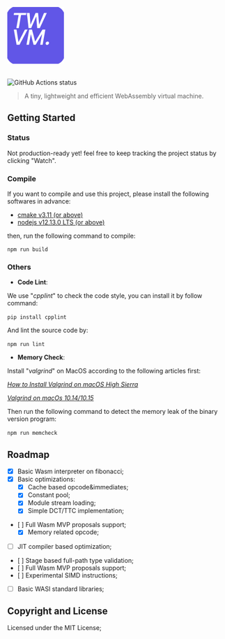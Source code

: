 <p align="left"><img width="130"src="https://github.com/Becavalier/TWVM/blob/master/arts/brand-300x300.png?raw=true"></p>

<br>

<img alt="GitHub Actions status" src="https://github.com/Becavalier/TWVM/workflows/Build CI/badge.svg">

> A tiny, lightweight and efficient WebAssembly virtual machine.

## Getting Started

### Status

Not production-ready yet! feel free to keep tracking the project status by clicking "Watch".

### Compile

If you want to compile and use this project, please install the following softwares in advance:

* [cmake v3.11 (or above)](https://cmake.org/install/)
* [nodejs v12.13.0 LTS (or above)](https://nodejs.org/en/download/)

then, run the following command to compile:

```
npm run build
```

### Others

* **Code Lint**:

We use "*cpplint*" to check the code style, you can install it by follow command:

`pip install cpplint`

And lint the source code by:

`npm run lint`

* **Memory Check**:

Install "*valgrind*" on MacOS according to the following articles first:

*[How to Install Valgrind on macOS High Sierra](https://www.gungorbudak.com/blog/2018/04/28/how-to-install-valgrind-on-macos-high-sierra/)*

*[Valgrind on macOs 10.14/10.15](https://github.com/sowson/valgrind)*


Then run the following command to detect the memory leak of the binary version program:

`npm run memcheck`

## Roadmap

- [x] Basic Wasm interpreter on fibonacci;
- [x] Basic optimizations:
  - [x] Cache based opcode&immediates;
  - [x] Constant pool;
  - [x] Module stream loading;
  - [x] Simple DCT/TTC implementation;
- [ ] Full Wasm MVP proposals support;
  - [x] Memory related opcode;
- [ ] JIT compiler based optimization;
- [ ] Stage based full-path type validation;
- [ ] Full Wasm MVP proposals support;
- [ ] Experimental SIMD instructions;
- [ ] Basic WASI standard libraries;


## Copyright and License

Licensed under the MIT License;

